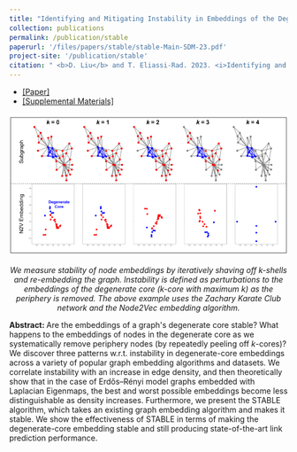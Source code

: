 ```yaml
---
title: "Identifying and Mitigating Instability in Embeddings of the Degenerate Core"
collection: publications
permalink: /publication/stable
paperurl: '/files/papers/stable/stable-Main-SDM-23.pdf'
project-site: '/publication/stable'
citation: " <b>D. Liu</b> and T. Eliassi-Rad. 2023. <i>Identifying and Mitigating Instability in Embeddings of the Degenerate Core</i>. SIAM SDM'23."
---
```


<ul>
	<li> <a href="/files/papers/stable/stable-Main-SDM-23.pdf" target="_blank">[Paper]</a> </li>
	<li> <a href="/files/papers/stable/stable-Supplemental-SDM-23.pdf" target="_blank">[Supplemental Materials]</a> </li>
</ul>

<center>
	<img src="/files/papers/stable/ShaRe.png">
	<p><i>We measure stability of node embeddings by iteratively shaving off k-shells and re-embedding the graph. Instability is defined as perturbations to the embeddings of the degenerate core (k-core with maximum k) as the periphery is removed. The above example uses the Zachary Karate Club network and the Node2Vec embedding algorithm.</i></p>
</center>

<p>
<b>Abstract: </b>
Are the embeddings of a graph's degenerate core stable? What happens to the embeddings of nodes in the degenerate core as we systematically remove periphery nodes (by repeatedly peeling off <i>k</i>-cores)? We discover three patterns w.r.t. instability in degenerate-core embeddings across a variety of popular graph embedding algorithms and datasets. We correlate instability with an increase in edge density, and then theoretically show that in the case of Erdős–Rényi model graphs embedded with Laplacian Eigenmaps, the best and worst possible embeddings become less distinguishable as density increases. Furthermore, we present the STABLE algorithm, which takes an existing graph embedding algorithm and makes it stable. We show the effectiveness of STABLE in terms of making the degenerate-core embedding stable and still producing state-of-the-art link prediction performance.
</p>

<br> 


